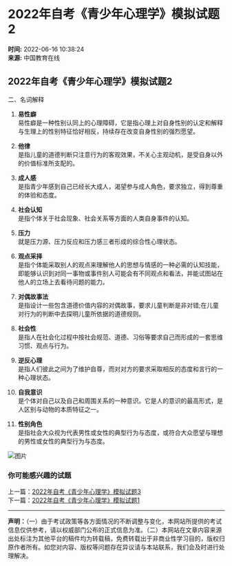# 2022年自考《青少年心理学》模拟试题2

**时间:** 2022-06-16 10:38:24  
**来源:** 中国教育在线

## 2022年自考《青少年心理学》模拟试题2

二、名词解释

1. **易性癖**  
   易性癖是一种性别认同上的心理障碍，它是指心理上对自身性别的认定和解释与生理上的性别特征恰好相反，持续存在改变自身性别的强烈愿望。

2. **他律**  
   是指儿童的道德判断只注意行为的客观效果，不关心主观动机，是受自身以外的价值标准所支配的。

3. **成人感**  
   是指青少年感到自己已经长大成人，渴望参与成人角色，要求独立，得到尊重的体验和态度。

4. **社会认知**  
   是指个体关于社会现象、社会关系等方面的人类自身事件的认知。

5. **压力**  
   就是压力源、压力反应和压力感三者形成的综合性心理状态。

6. **观点采择**  
   是指个体能采取别人的观点来理解他人的思想与情感的一种必需的认知技能，即能够认识到对同一事物或事件别人可能会有不同观点和看法，并能试图站在他人的立场上去看待问题的能力。

7. **对偶故事法**  
   是指设计一些包含道德价值内容的对偶故事，要求儿童判断是非对错;在儿童对行为的判断中去探明儿童所依据的道德规则。

8. **社会性**  
   是指人在社会化过程中按社会规范、道德、习俗等要求自己而形成的一套思维习惯、观点与行为。

9. **逆反心理**  
   是指人们彼此之间为了维护自尊，而对对方的要求采取相反的态度和言行的一种心理状态。

10. **自我意识**  
    是个体对自己以及自己和周围关系的一种意识。它是人的意识的最高形式，是人区别与动物的本质特征之一。

11. **性别角色**  
    是指社会大众视为代表男性或女性的典型行为与态度，或符合大众愿望与理想的男性或女性的典型行为与态度。

![图片](http://zikao.eol.cn/upload/images/2024/8/2216520361.jpg)

### 你可能感兴趣的试题

上一篇：[2022年自考《青少年心理学》模拟试题3](/a/576147.html)  
下一篇：[2022年自考《青少年心理学》模拟试题1](/a/576141.html)

---

**声明：**（一）由于考试政策等各方面情况的不断调整与变化，本网站所提供的考试信息仅供参考，请以权威部门公布的正式信息为准。（二）本网站在文章内容来源出处标注为其他平台的稿件均为转载稿，免费转载出于非商业性学习目的，版权归原作者所有。如您对内容、版权等问题存在异议请与本站联系，我们会及时进行处理解决。